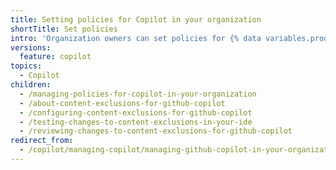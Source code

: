 ```yaml
---
title: Setting policies for Copilot in your organization
shortTitle: Set policies
intro: 'Organization owners can set policies for {% data variables.product.prodname_copilot %} in their organization.'
versions:
  feature: copilot
topics:
  - Copilot
children:
  - /managing-policies-for-copilot-in-your-organization
  - /about-content-exclusions-for-github-copilot
  - /configuring-content-exclusions-for-github-copilot
  - /testing-changes-to-content-exclusions-in-your-ide
  - /reviewing-changes-to-content-exclusions-for-github-copilot
redirect_from:
  - /copilot/managing-copilot/managing-github-copilot-in-your-organization/managing-github-copilot-features-in-your-organization
---
```

